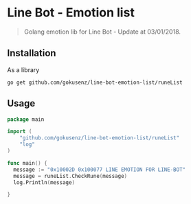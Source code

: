 # Line Bot - Emotion list

> Golang emotion lib for Line Bot - Update at 03/01/2018.

## Installation

As a library

```shell
go get github.com/gokusenz/line-bot-emotion-list/runeList
```

## Usage

```go
package main

import (
    "github.com/gokusenz/line-bot-emotion-list/runeList"
    "log"
)

func main() {
  message := "0x10002D 0x100077 LINE EMOTION FOR LINE-BOT"
  message = runeList.CheckRune(message)
  log.Println(message)

}
```
